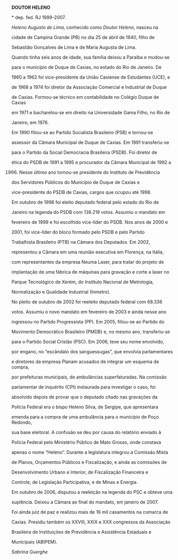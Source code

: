 **DOUTOR HELENO**



\* dep. fed. RJ 1999-2007.



*Heleno Augusto de Lima*, conhecido como *Doutor Heleno*, nasceu na

cidade de Campina Grande (PB) no dia 25 de abril de 1940, filho de

Sebastião Gonçalves de Lima e de Maria Augusta de Lima.



Quando tinha seis anos de idade, sua família deixou a Paraíba e mudou-se

para o município de Duque de Caxias, no estado do Rio de Janeiro. De

1960 a 1962 foi vice-presidente da União Caxiense de Estudantes (UCE), e

de 1968 a 1974 foi diretor da Associação Comercial e Industrial de Duque

de Caxias. Formou-se técnico em contabilidade no Colégio Duque de Caxias

em 1971 e bacharelou-se em direito na Universidade Gama Filho, no Rio de

Janeiro, em 1976.



Em 1990 filiou-se ao Partido Socialista Brasileiro (PSB) e tornou-se

assessor da Câmara Municipal de Duque de Caxias. Em 1991 transferiu-se

para o Partido da Social Democracia Brasileira (PSDB). Foi diretor de

ética do PSDB de 1991 a 1995 e procurador da Câmara Municipal de 1992 a

1996. Nesse último ano tornou-se presidente do Instituto de Previdência

dos Servidores Públicos do Município de Duque de Caxias e

vice-presidente do PSDB de Caxias, cargos que ocupou até 1998.



Em outubro de 1998 foi eleito deputado federal pelo estado do Rio de

Janeiro na legenda do PSDB com 139.219 votos. Assumiu o mandato em

fevereiro de 1999 e foi escolhido vice-líder do PSDB. Nos anos de 2000 e

2001, foi vice-líder do bloco formado pelo PSDB e pelo Partido

Trabalhista Brasileiro (PTB) na Câmara dos Deputados. Em 2002,

representou a Câmara em uma reunião executiva em Florença, na Itália,

com representantes da empresa Neuma Laser, para tratar do projeto de

implantação de uma fábrica de máquinas para gravação e corte a laser no

Parque Tecnológico de Xerém, do Instituto Nacional de Metrologia,

Normalização e Qualidade Industrial (Inmetro).



No pleito de outubro de 2002 foi reeleito deputado federal com 68.336

votos. Assumiu o novo mandato em fevereiro de 2003 e ainda nesse ano

ingressou no Partido Progressista (PP). Em 2005, filiou-se ao Partido do

Movimento Democrático Brasileiro (PMDB) e, no mesmo ano, transferiu-se

para o Partido Social Cristão (PSC). Em 2006, teve seu nome envolvido,

por engano, no “escândalo dos sanguessugas”, que envolvia parlamentares

e diretores da empresa Planam acusados de integrar um esquema de compra,

por prefeituras municipais, de ambulâncias superfaturadas. Na comissão

parlamentar de inquérito (CPI) instaurada para investigar o caso, foi

absolvido depois de provar que o deputado citado nas gravações da

Polícia Federal era o bispo Heleno Silva, de Sergipe, que apresentara

emenda para a compra de uma ambulância para o município de Poço Redondo,

sua base eleitoral. A confusão se deu por causa do relatório enviado à

Polícia Federal pelo Ministério Público de Mato Grosso, onde constava

apenas o nome “Heleno”. Durante a legislatura integrou a Comissão Mista

de Planos, Orçamentos Públicos e Fiscalização, e ainda as comissões de

Desenvolvimento Urbano e Interior, de Fiscalização Financeira e

Controle, de Legislação Participativa, e de Minas e Energia.



Em outubro de 2006, disputou a reeleição na legenda do PSC e obteve uma

suplência. Deixou a Câmara ao final do mandato, em janeiro de 2007.



Foi ainda juiz de paz e realizou mais de 16 mil casamentos na comarca de

Caxias. Presidiu também os XXVIII, XXIX e XXX congressos da Associação

Brasileira de Instituições de Previdência e Assistência Estaduais e

Municipais (ABIPEM).



*Sabrina Guerghe*



